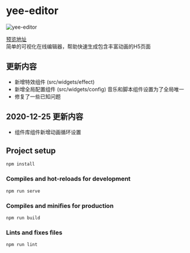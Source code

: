 # yee-editor    

![yee-editor](https://i.ibb.co/TTHfZsH/yee.png)

[预览地址](https://ifront.net/yee/)  
简单的可视化在线编辑器，帮助快速生成包含丰富动画的H5页面

## 更新内容
- 新增特效组件 (src/widgets/effect)
- 新增全局配置组件 (src/widgets/config) 音乐和脚本组件设置为了全局唯一
- 修复了一些已知问题

## 2020-12-25 更新内容
- 组件库组件新增动画循环设置

## Project setup
```
npm install
```

### Compiles and hot-reloads for development
```
npm run serve
```

### Compiles and minifies for production
```
npm run build
```

### Lints and fixes files
```
npm run lint
```
